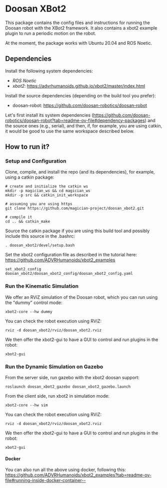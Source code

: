 # Doosan XBot2

This package contains the config files and instructions for running the Doosan robot with the XBot2 framework. It also contains a xbot2 example plugin to run a periodic motion on the robot.

At the moment, the package works with Ubuntu 20.04 and ROS Noetic.

## Dependencies

Install the following system dependencies:

- *ROS Noetic*
- *xbot2*: https://advrhumanoids.github.io/xbot2/master/index.html

Install the source dependencies (depending on the build tool you prefer):

- doosan-robot: https://github.com/doosan-robotics/doosan-robot

Let's first install its system dependencies (https://github.com/doosan-robotics/doosan-robot?tab=readme-ov-file#dependency-packages) and the source ones (e.g., serial), and then, if, for example, you are using catkin, it would be good to use the same workspace described below.

## How to run it?

### Setup and Configuration

Clone, compile, and install the repo (and its dependencies), for example, using a catkin package:


```
# create and initialize the catkin ws
mkdir -p magician_ws && cd magician_ws
mkdir -p src && catkin_init_workspace
 
# assuming you are using https
git clone https://github.com/magician-project/doosan_xbot2.git

# compile it
cd .. && catkin_make

```

Source the catkin package if you are using this build tool and possibly include this source in the .bashrc:

```
. doosan_xbot2/devel/setup.bash
```

Set the xbot2 configuration file as described in the tutorial here: https://github.com/ADVRHumanoids/xbot2_examples

```
set_xbot2_config doosan_xbot2/doosan_xbot2_config/doosan_xbot2_config.yaml
```

### Run the Kinematic Simulation

We offer an RViZ simulation of the Doosan robot, which you can run using the "dummy" control mode:

```
xbot2-core --hw dummy
```

You can check the robot execution using RViZ:

```
rviz -d doosan_xbot2/rviz/doosan_xbot2.rviz
```

We then offer the xbot2-gui to have a GUI to control and run plugins in the robot:

```
xbot2-gui
```

### Run the Dynamic Simulation on Gazebo

From the server side, run gazebo with the xbot2 doosan support:

```
roslaunch doosan_xbot2_gazebo doosan_xbot2_gazebo.launch 
```

From the client side, run xbot2 in simulation mode:

```
xbot2-core --hw sim
```

You can check the robot execution using RViZ:

```
rviz -d doosan_xbot2/rviz/doosan_xbot2.rviz
```

We then offer the xbot2-gui to have a GUI to control and run plugins in the robot:

```
xbot2-gui
```

#### Docker

You can also run all the above using docker, following this: https://github.com/ADVRHumanoids/xbot2_examples?tab=readme-ov-file#running-inside-docker-container--

